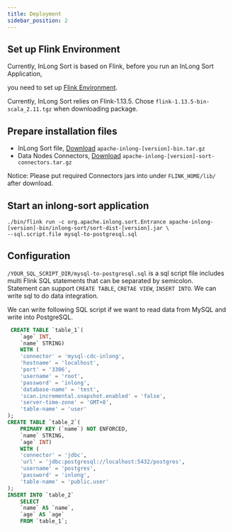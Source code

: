 ```yaml
---
title: Deployment
sidebar_position: 2
---
```


## Set up Flink Environment
Currently, InLong Sort is based on Flink, before you run an InLong Sort Application,

you need to set up [Flink Environment](https://nightlies.apache.org/flink/flink-docs-release-1.13/docs/deployment/overview/).

Currently, InLong Sort relies on Flink-1.13.5. Chose `flink-1.13.5-bin-scala_2.11.tgz` when downloading package.

## Prepare installation files
- InLong Sort file, [Download](https://inlong.apache.org/download/) `apache-inlong-[version]-bin.tar.gz`
- Data Nodes Connectors, [Download](https://inlong.apache.org/download/) `apache-inlong-[version]-sort-connectors.tar.gz`

Notice: Please put required Connectors jars into under `FLINK_HOME/lib/` after download.

## Start an inlong-sort application
```shell
./bin/flink run -c org.apache.inlong.sort.Entrance apache-inlong-[version]-bin/inlong-sort/sort-dist-[version].jar \
--sql.script.file mysql-to-postgresql.sql
```

## Configuration
`/YOUR_SQL_SCRIPT_DIR/mysql-to-postgresql.sql` is a sql script file includes multi Flink SQL statements that can be separated by semicolon.  
Statement can support `CREATE TABLE`, `CRETAE VIEW`, `INSERT INTO`. We can write sql to do data integration.  

We can write following SQL script if we want to read data from MySQL and write into PostgreSQL.
```sql
 CREATE TABLE `table_1`(
    `age` INT,
    `name` STRING)
    WITH (
    'connector' = 'mysql-cdc-inlong',
    'hostname' = 'localhost',
    'port' = '3306',
    'username' = 'root',
    'password' = 'inlong',
    'database-name' = 'test',
    'scan.incremental.snapshot.enabled' = 'false',
    'server-time-zone' = 'GMT+8',
    'table-name' = 'user'
);
CREATE TABLE `table_2`(
    PRIMARY KEY (`name`) NOT ENFORCED,
    `name` STRING,
    `age` INT)
    WITH (
    'connector' = 'jdbc',
    'url' = 'jdbc:postgresql://localhost:5432/postgres',
    'username' = 'postgres',
    'password' = 'inlong',
    'table-name' = 'public.user'
);
INSERT INTO `table_2` 
    SELECT 
    `name` AS `name`,
    `age` AS `age`
    FROM `table_1`;
```